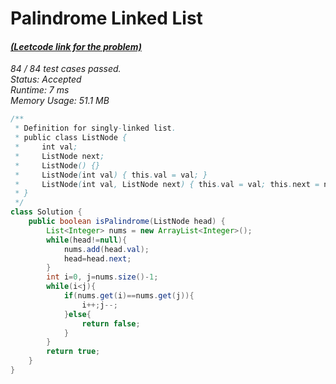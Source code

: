# **Palindrome Linked List**

#### [_(Leetcode link for the problem)_](https://leetcode.com/problems/palindrome-linked-list/)

_84 / 84 test cases passed.  
Status: Accepted  
Runtime: 7 ms  
Memory Usage: 51.1 MB_

```java
/**
 * Definition for singly-linked list.
 * public class ListNode {
 *     int val;
 *     ListNode next;
 *     ListNode() {}
 *     ListNode(int val) { this.val = val; }
 *     ListNode(int val, ListNode next) { this.val = val; this.next = next; }
 * }
 */
class Solution {
    public boolean isPalindrome(ListNode head) {
        List<Integer> nums = new ArrayList<Integer>();
        while(head!=null){
            nums.add(head.val);
            head=head.next;
        }
        int i=0, j=nums.size()-1;
        while(i<j){
            if(nums.get(i)==nums.get(j)){
                i++;j--;
            }else{
                return false;
            }
        }
        return true;
    }
}
```
